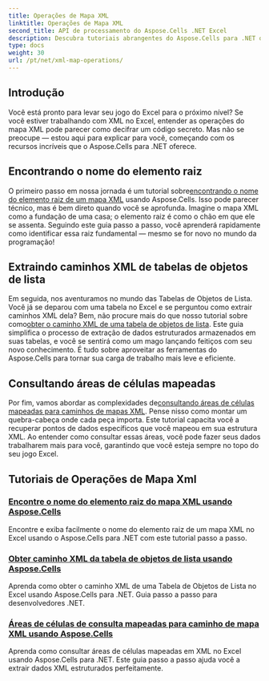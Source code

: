 ```yaml
---
title: Operações de Mapa XML
linktitle: Operações de Mapa XML
second_title: API de processamento do Aspose.Cells .NET Excel
description: Descubra tutoriais abrangentes do Aspose.Cells para .NET que abordam operações de mapa XML para aprimorar suas habilidades no Excel sem esforço.
type: docs
weight: 30
url: /pt/net/xml-map-operations/
---
```

## Introdução

Você está pronto para levar seu jogo do Excel para o próximo nível? Se você estiver trabalhando com XML no Excel, entender as operações do mapa XML pode parecer como decifrar um código secreto. Mas não se preocupe — estou aqui para explicar para você, começando com os recursos incríveis que o Aspose.Cells para .NET oferece. 

## Encontrando o nome do elemento raiz

 O primeiro passo em nossa jornada é um tutorial sobre[encontrando o nome do elemento raiz de um mapa XML](./find-root-element-name/) usando Aspose.Cells. Isso pode parecer técnico, mas é bem direto quando você se aprofunda. Imagine o mapa XML como a fundação de uma casa; o elemento raiz é como o chão em que ele se assenta. Seguindo este guia passo a passo, você aprenderá rapidamente como identificar essa raiz fundamental — mesmo se for novo no mundo da programação!

## Extraindo caminhos XML de tabelas de objetos de lista

Em seguida, nos aventuramos no mundo das Tabelas de Objetos de Lista. Você já se deparou com uma tabela no Excel e se perguntou como extrair caminhos XML dela? Bem, não procure mais do que nosso tutorial sobre como[obter o caminho XML de uma tabela de objetos de lista](./get-xml-path-from-list-object-table/). Este guia simplifica o processo de extração de dados estruturados armazenados em suas tabelas, e você se sentirá como um mago lançando feitiços com seu novo conhecimento. É tudo sobre aproveitar as ferramentas do Aspose.Cells para tornar sua carga de trabalho mais leve e eficiente.

## Consultando áreas de células mapeadas

 Por fim, vamos abordar as complexidades de[consultando áreas de células mapeadas para caminhos de mapas XML](./query-cell-areas-mapped-to-xml-map-path/). Pense nisso como montar um quebra-cabeça onde cada peça importa. Este tutorial capacita você a recuperar pontos de dados específicos que você mapeou em sua estrutura XML. Ao entender como consultar essas áreas, você pode fazer seus dados trabalharem mais para você, garantindo que você esteja sempre no topo do seu jogo Excel.

## Tutoriais de Operações de Mapa Xml
### [Encontre o nome do elemento raiz do mapa XML usando Aspose.Cells](./find-root-element-name/)
Encontre e exiba facilmente o nome do elemento raiz de um mapa XML no Excel usando o Aspose.Cells para .NET com este tutorial passo a passo.
### [Obter caminho XML da tabela de objetos de lista usando Aspose.Cells](./get-xml-path-from-list-object-table/)
Aprenda como obter o caminho XML de uma Tabela de Objetos de Lista no Excel usando Aspose.Cells para .NET. Guia passo a passo para desenvolvedores .NET.
### [Áreas de células de consulta mapeadas para caminho de mapa XML usando Aspose.Cells](./query-cell-areas-mapped-to-xml-map-path/)
Aprenda como consultar áreas de células mapeadas em XML no Excel usando Aspose.Cells para .NET. Este guia passo a passo ajuda você a extrair dados XML estruturados perfeitamente.